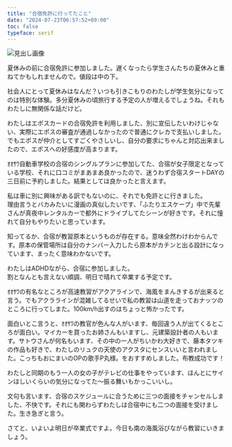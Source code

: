 ```yaml
---
title: "合宿免許に行ってたこと"
date: "2024-07-23T06:57:52+09:00"
toc: false
typeface: serif
---
```

![見出し画像](https://assets.st-note.com/production/uploads/images/148199179/rectangle_large_type_2_d1a3641fee4321c48dca2d371eb1ec87.jpg?width=1200)

夏休みの前に合宿免許に参加しました。遅くなったら学生さんたちの夏休みと重ねてかもしれませんので。値段は中の下。

社会人にとって夏休みはなんだ？いつも引きこもりのわたしが学生気分になってのは特別な体験。多分夏休みの頃旅行する予定の人が増えるでしょうね。それもわたしに無関係な話だけど。

わたしはエポスカードの合宿免許を利用しました、別に宣伝したいわけじゃない、実際にエポスの審査が通過しなかったので普通にクレカで支払いしました。でもエポスが仲介としてすごくやさしいし、自分の要求にちゃんと対応出来ましたので、エポスへの好感度が高まります。

ｵｵｻﾜ自動車学校の合宿のシングルプランに参加してた、合宿が女子限定となっている学校、それに口コミがまあまあ良かったので、迷うわず合宿スタートDAYの三日前に予約しました。結果としては良かったと言えます。

私は車に別に興味がある訳でもないのに、それでも免許とに行きました。  
理由言うとバカみたいに漫画の真似したいです、「ふたりエスケープ」中で先輩さんが真夜中レンタルカーで都外にドライブしてたシーンが好きです。それに憧れて自分もやりたいと思っています。

知ってるか、合宿が教習原本というものが存在する。意味全然わけわからんです。原本の保管場所は自分のナンバー入力したら原本がカチンと出る設計になっています、まったく意味わかないです。

わたしはADHDながら、合宿に参加しました。  
割となんとも言えない順調、明日で晴れて卒業する予定です。

ｵｵｻﾜの有名なところが高速教習がアクアラインで、海風をまんきするが出来ると言う。でもアクララインが混雑してるせいで私の教習は山道を走っておナッツのところに行ってしまた。100km/h出すのはちょっと怖かったです。

面白いとこ言うと、ｵｵｻﾜの教官が色んな人がいます、毎回違う人が出てくるところが面白い。マイカーを買ったお姉さんもいますし、元建築設計者の人もいます。サトウさんが何名もいます、その中の一人がちいかわ大好きで、藤本タツキの作品も好きで、わたしのリュクの天使のアクスタにセンスいいと言われました。こっちもおにまいのOPの歌手P丸様。をおすすめしました。布教成功です！

わたしと同期のもう一人の女の子がテレビの仕事をやっています、ほんとにサインほしいくらいの気分になってた〜振る舞いもかっこいいし。

文句も言います、合宿のスケジュールに合うために三つの面接をチャンセルしました、不快です。それにも関わらずわたしは合宿中にも二つの面接を受けました。生き急ぎと言う。

さてと、いよいよ明日が卒業式ですよ。今日も南の海風浴びながら教習にいきましょう。

  



